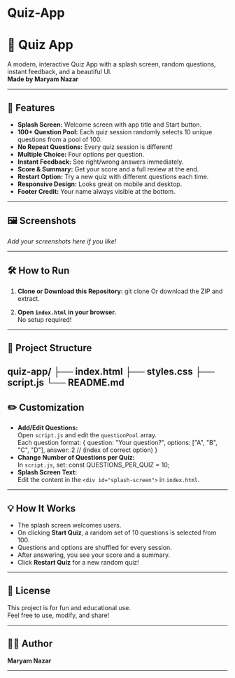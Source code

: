 # Quiz-App
# 🎉 Quiz App

A modern, interactive Quiz App with a splash screen, random questions, instant feedback, and a beautiful UI.  
**Made by Maryam Nazar**

---

## 🚀 Features

- **Splash Screen:** Welcome screen with app title and Start button.
- **100+ Question Pool:** Each quiz session randomly selects 10 unique questions from a pool of 100.
- **No Repeat Questions:** Every quiz session is different!
- **Multiple Choice:** Four options per question.
- **Instant Feedback:** See right/wrong answers immediately.
- **Score & Summary:** Get your score and a full review at the end.
- **Restart Option:** Try a new quiz with different questions each time.
- **Responsive Design:** Looks great on mobile and desktop.
- **Footer Credit:** Your name always visible at the bottom.

---

## 🖼️ Screenshots

_Add your screenshots here if you like!_

---

## 🛠️ How to Run

1. **Clone or Download this Repository:**
   git clone 
Or download the ZIP and extract.

3. **Open `index.html` in your browser.**  
No setup required!

---

## 📁 Project Structure

quiz-app/
├── index.html
├── styles.css
├── script.js
└── README.md
---

## ✏️ Customization

- **Add/Edit Questions:**  
  Open `script.js` and edit the `questionPool` array.  
  Each question format:
  {
question: "Your question?",
options: ["A", "B", "C", "D"],
answer: 2 // (index of correct option)
}
- **Change Number of Questions per Quiz:**  
In `script.js`, set:
const QUESTIONS_PER_QUIZ = 10;
- **Splash Screen Text:**  
Edit the content in the `<div id="splash-screen">` in `index.html`.

---

## 💡 How It Works

- The splash screen welcomes users.
- On clicking **Start Quiz**, a random set of 10 questions is selected from 100.
- Questions and options are shuffled for every session.
- After answering, you see your score and a summary.
- Click **Restart Quiz** for a new random quiz!

---

## 📄 License

This project is for fun and educational use.  
Feel free to use, modify, and share!

---

## 🙋‍♀️ Author

**Maryam Nazar**

---

